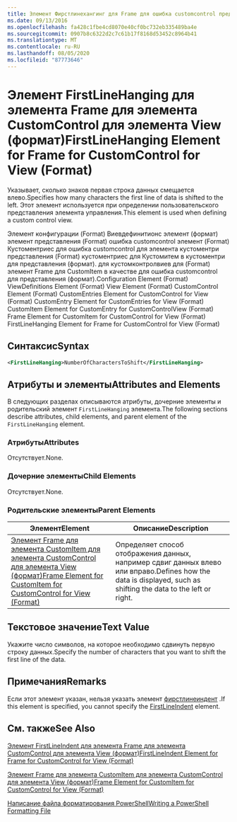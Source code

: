 ```yaml
---
title: Элемент Фирстлинехангинг для Frame для ошибка customcontrol представления (Format) | Документация Майкрософт
ms.date: 09/13/2016
ms.openlocfilehash: fa428c1fbe4cd8070e40cf0bc732eb335489ba4e
ms.sourcegitcommit: 0907b8c6322d2c7c61b17f8168d53452c8964b41
ms.translationtype: MT
ms.contentlocale: ru-RU
ms.lasthandoff: 08/05/2020
ms.locfileid: "87773646"
---
```

# <a name="firstlinehanging-element-for-frame-for-customcontrol-for-view-format"></a><span data-ttu-id="81066-102">Элемент FirstLineHanging для элемента Frame для элемента CustomControl для элемента View (формат)</span><span class="sxs-lookup"><span data-stu-id="81066-102">FirstLineHanging Element for Frame for CustomControl for View (Format)</span></span>

<span data-ttu-id="81066-103">Указывает, сколько знаков первая строка данных смещается влево.</span><span class="sxs-lookup"><span data-stu-id="81066-103">Specifies how many characters the first line of data is shifted to the left.</span></span> <span data-ttu-id="81066-104">Этот элемент используется при определении пользовательского представления элемента управления.</span><span class="sxs-lookup"><span data-stu-id="81066-104">This element is used when defining a custom control view.</span></span>

<span data-ttu-id="81066-105">Элемент конфигурации (Format) Виевдефинитионс элемент (формат) элемент представления (Format) ошибка customcontrol элемент (Format) Кустоментриес для ошибка customcontrol для элемента кустоментри представления (Format) кустоментриес для Кустомитем в кустоментри для представления (формат). для кустомконтролвиев для (Format) элемент Frame для CustomItem в качестве для ошибка customcontrol для представления (формат).</span><span class="sxs-lookup"><span data-stu-id="81066-105">Configuration Element (Format) ViewDefinitions Element (Format) View Element (Format) CustomControl Element (Format) CustomEntries Element for CustomControl for View (Format) CustomEntry Element for CustomEntries for View (Format) CustomItem Element for CustomEntry for CustomControlView (Format) Frame Element for CustomItem for CustomControl for View (Format) FirstLineHanging Element for Frame for CustomControl for View (Format)</span></span>

## <a name="syntax"></a><span data-ttu-id="81066-106">Синтаксис</span><span class="sxs-lookup"><span data-stu-id="81066-106">Syntax</span></span>

```xml
<FirstLineHanging>NumberOfCharactersToShift</FirstLineHanging>
```

## <a name="attributes-and-elements"></a><span data-ttu-id="81066-107">Атрибуты и элементы</span><span class="sxs-lookup"><span data-stu-id="81066-107">Attributes and Elements</span></span>

<span data-ttu-id="81066-108">В следующих разделах описываются атрибуты, дочерние элементы и родительский элемент `FirstLineHanging` элемента.</span><span class="sxs-lookup"><span data-stu-id="81066-108">The following sections describe attributes, child elements, and parent element of the `FirstLineHanging` element.</span></span>

### <a name="attributes"></a><span data-ttu-id="81066-109">Атрибуты</span><span class="sxs-lookup"><span data-stu-id="81066-109">Attributes</span></span>

<span data-ttu-id="81066-110">Отсутствует.</span><span class="sxs-lookup"><span data-stu-id="81066-110">None.</span></span>

### <a name="child-elements"></a><span data-ttu-id="81066-111">Дочерние элементы</span><span class="sxs-lookup"><span data-stu-id="81066-111">Child Elements</span></span>

<span data-ttu-id="81066-112">Отсутствует.</span><span class="sxs-lookup"><span data-stu-id="81066-112">None.</span></span>

### <a name="parent-elements"></a><span data-ttu-id="81066-113">Родительские элементы</span><span class="sxs-lookup"><span data-stu-id="81066-113">Parent Elements</span></span>

|<span data-ttu-id="81066-114">Элемент</span><span class="sxs-lookup"><span data-stu-id="81066-114">Element</span></span>|<span data-ttu-id="81066-115">Описание</span><span class="sxs-lookup"><span data-stu-id="81066-115">Description</span></span>|
|-------------|-----------------|
|[<span data-ttu-id="81066-116">Элемент Frame для элемента CustomItem для элемента CustomControl для элемента View (формат)</span><span class="sxs-lookup"><span data-stu-id="81066-116">Frame Element for CustomItem for CustomControl for View (Format)</span></span>](./frame-element-for-customitem-for-customcontrol-for-view-format.md)|<span data-ttu-id="81066-117">Определяет способ отображения данных, например сдвиг данных влево или вправо.</span><span class="sxs-lookup"><span data-stu-id="81066-117">Defines how the data is displayed, such as shifting the data to the left or right.</span></span>|

## <a name="text-value"></a><span data-ttu-id="81066-118">Текстовое значение</span><span class="sxs-lookup"><span data-stu-id="81066-118">Text Value</span></span>

<span data-ttu-id="81066-119">Укажите число символов, на которое необходимо сдвинуть первую строку данных.</span><span class="sxs-lookup"><span data-stu-id="81066-119">Specify the number of characters that you want to shift the first line of the data.</span></span>

## <a name="remarks"></a><span data-ttu-id="81066-120">Примечания</span><span class="sxs-lookup"><span data-stu-id="81066-120">Remarks</span></span>

<span data-ttu-id="81066-121">Если этот элемент указан, нельзя указать элемент [фирстлинеиндент](./firstlineindent-element-for-frame-for-customcontrol-for-view-format.md) .</span><span class="sxs-lookup"><span data-stu-id="81066-121">If this element is specified, you cannot specify the [FirstLineIndent](./firstlineindent-element-for-frame-for-customcontrol-for-view-format.md) element.</span></span>

## <a name="see-also"></a><span data-ttu-id="81066-122">См. также</span><span class="sxs-lookup"><span data-stu-id="81066-122">See Also</span></span>

[<span data-ttu-id="81066-123">Элемент FirstLineIndent для элемента Frame для элемента CustomControl для элемента View (формат)</span><span class="sxs-lookup"><span data-stu-id="81066-123">FirstLineIndent Element for Frame for CustomControl for View (Format)</span></span>](./firstlineindent-element-for-frame-for-customcontrol-for-view-format.md)

[<span data-ttu-id="81066-124">Элемент Frame для элемента CustomItem для элемента CustomControl для элемента View (формат)</span><span class="sxs-lookup"><span data-stu-id="81066-124">Frame Element for CustomItem for CustomControl for View (Format)</span></span>](./frame-element-for-customitem-for-customcontrol-for-view-format.md)

[<span data-ttu-id="81066-125">Написание файла форматирования PowerShell</span><span class="sxs-lookup"><span data-stu-id="81066-125">Writing a PowerShell Formatting File</span></span>](./writing-a-powershell-formatting-file.md)
